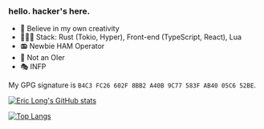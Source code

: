 ### hello. hacker's here.

- 🌟 Believe in my own creativity
- 👨🏻‍💻 Stack: Rust (Tokio, Hyper), Front-end (TypeScript, React), Lua
- 📻 Newbie HAM Operator
- 🚫 Not an OIer
- 🎭 INFP

My GPG signature is `B4C3 FC26 602F 8BB2 A40B 9C77 583F AB40 05C6 52BE`.

[![Eric Long's GitHub stats](https://github-readme-stats.vercel.app/api?username=hackerer1c&show_icons=true)](https://github.com/anuraghazra/github-readme-stats)

[![Top Langs](https://github-readme-stats.vercel.app/api/top-langs/?username=hackerer1c&layout=compact)](https://github.com/anuraghazra/github-readme-stats)
